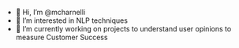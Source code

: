 - 👋 Hi, I’m @mcharnelli
- 👀 I’m interested in NLP techniques
- 🌱 I’m currently working on projects to understand user opinions to measure Customer Success

<!---
mcharnelli/mcharnelli is a ✨ special ✨ repository because its `README.md` (this file) appears on your GitHub profile.
You can click the Preview link to take a look at your changes.
--->

